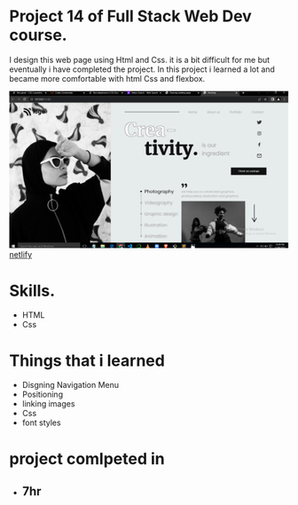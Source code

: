 # Project 14 of Full Stack Web Dev course.

 I design this web page using Html and Css. it is a bit difficult for me but eventually i have completed the project. In this project i learned a lot and became more comfortable with html Css and flexbox.

 ![Dance homepge](project-14.png)
[netlify](https://superlative-cajeta-db6a72.netlify.app/)
 # Skills.
 - HTML
 - Css

# Things that i learned
- Disgning Navigation Menu
- Positioning 
- linking images
- Css
- font styles

# project comlpeted in
- ## 7hr